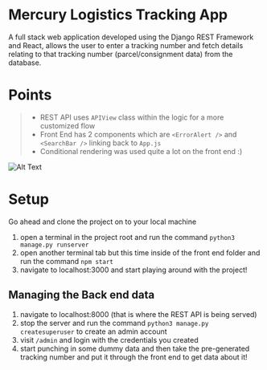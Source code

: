 # Mercury Logistics Tracking App
A full stack web application developed using the Django REST Framework and React, allows the user to enter a tracking number and fetch details relating to that tracking number (parcel/consignment data) from the database.

# Points
> * REST API uses ```APIView``` class within the logic for a more customized flow 
> * Front End has 2 components which are ```<ErrorAlert />``` and ```<SearchBar />``` linking back to ```App.js```
> * Conditional rendering was used quite a lot on the front end :)

![Alt Text](https://dev-to-uploads.s3.amazonaws.com/uploads/articles/u1gyw70fxfnpex1f9q5c.png)

# Setup
Go ahead and clone the project on to your local machine 

1. open a terminal in the project root and run the command ```python3 manage.py runserver```
2. open another terminal tab but this time inside of the front end folder and run the command ```npm start```
3. navigate to localhost:3000 and start playing around with the project!

## Managing the Back end data
1. navigate to localhost:8000 (that is where the REST API is being served)
2. stop the server and run the command ```python3 manage.py createsuperuser``` to create an admin account
3. visit ```/admin``` and login with the credentials you created 
4. start punching in some dummy data and then take the pre-generated tracking number and put it through the front end to get data about it!
